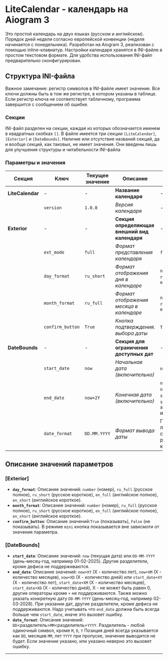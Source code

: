 # LiteCalendar - календарь на Aiogram 3
Это простой календарь на двух языках (русском и английском).
Порядок дней недели согласно европейской конвенции (неделя начинается с понедельника).
Разработан на Aiogram 3, реализован с помощью inline-клавиатур.
Настройки календаря хранятся в INI-файле в простом текстовом формате.
Для удобства использования INI-файл предварительно сконфигурирован.

## Структура INI-файла

Важное замечание: регистр символов в INI-файле имеет значение. 
Все ключи должны быть в том же регистре, в котором указаны в таблице.
Если регистр ключа не соответствует табличному, программа завершится с сообщением об ошибке.

### Секции

INI-файл разделен на секции, каждая из которых обозначается именем в квадратных скобках `[]`.
В файле имеется три секции `[LiteCalendar]`, `[Exterior]` и `[DateBounds]`.
Наличие или отсутствие названий секций, да и вообще секций, как таковых, не имеет значения.
Они введены лишь для улучшения структуры и читабельности INI-файла
 

### Параметры и значения

| Секция           | Ключ             | Текущее значение | Описание                                      | Возможные значения                                                                                  |
|------------------|------------------|------------------|-----------------------------------------------|-----------------------------------------------------------------------------------------------------|
| **LiteCalendar** | -                | -                | **Название календаря**                        | -                                                                                                   |
|                  | `version`        | `1.0.0`          | *Версия календаря*                            | -                                                                                                   |
| **Exterior**     | -                | -                | **Секция определяющая внешний вид календаря** | -                                                                                                   |
|                  | `ext_mode`       | `full`           | *Формат представления календаря*              | `full`, `mini`                                                                                      |
|                  | `day_format`     | `ru_short`       | *Формат отображения дня в календаре*          | `number`, `ru_full`, `ru_short`, `en_full`, `en_short`                                              |
|                  | `month_format`   | `ru_full`        | *Формат отображения месяца в календаре*       | `number`, `ru_full`, `ru_short`, `en_full`, `en_short`                                              |
|                  | `confirm_button` | `True`           | *Кнопка подтверждения. выбора даты*           | `True`, `False`                                                                                     |
| **DateBounds**   | -                | -                | **Секция для ограничения доступных дат**      | -                                                                                                   |
|                  | `start_date`     | `now`            | *Начальная дата (включительно)*               | `now`, `DD-MM-YYYY`                                                                                 |
|                  | `end_date`       | `now+2Y`         | *Конечная дата (включительно)*                | `now+XY`, `now+XM`, `now+XD` или `start_date+XY`, `start_date+XM`, `atart_date+XD` или `DD-MM-YYYY` |
|                  | `date_format`    | `DD.MM.YYYY`     | *Формат вывода даты*                          | Поддерживаются любые значения с любыми разделителями, кроме M, D, Y                                 |                                                           

## Описание значений параметров

### [Exterior]
- **`day_format`**: Описание значений: `number` (номер), `ru_full` (русское полное),
`ru_short` (русское короткое), `en_full` (английское полное), `en_short` (английское короткое).
- **`month_format`**: Описание значений: `number` (номер), `ru_full` (русское полное),
`ru_short` (русское короткое), `en_full` (английское полное), `en_short` (английское короткое).
- **`confirm_button`**: Описание значений:`True` (показывать), `False` (не показывать). В режиме `mini` кнопка показывается вне зависмоти от значения параметра.

### [DateBounds]
- **`start_date`**: Описание значений: `now` (текущая дата) или `DD-MM-YYYY`
(день-месяц-год, например 01-02-2025). Другие разделители, кроме дефиса не поддерживаются.
- **`end_date`**: Описание значений: `now+XY` (X - количество лет), `now+XM` (X - количество месяцев), `now+XD` (X - количество дней)
или `start_date+XY` (X - количество лет), `start_date+XM` (X - количество месяцев), `start_date+XD` (X - количество дней), X - не может быть равен 0, другие операторы кроме `+` не поддерживаются. 
Также можно указать конкретную дату `DD-MM-YYYY` (день-месяц-год, например 02-03-2028). При указании дат, другие разделители, кроме дефиса не поддерживаются.
Надо учитывать что `end_date` должна быть всегда больше чем `start_date`, иначе это вызовет ошибку.
- **`date_format`**: Описание значений: `DD`<разделитель>`ММ`<разделитель>`YYYY`. Разделитель - любой одиночный символ, кроме `M`, `D`, `Y`
Позиция дней всегда указывается как `DD`, месяцев `MM`, лет `YYYY` при пропуске, значение выводится не будет. Если значение указано, или указано неверно это вызовет ошибку.

___